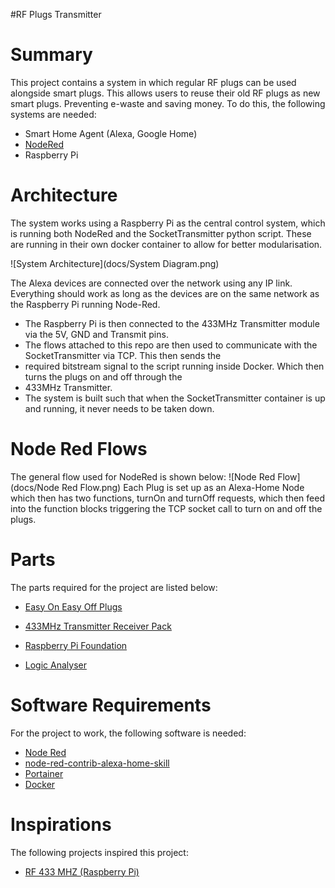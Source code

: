 #RF Plugs Transmitter

# Summary
This project contains a system in which regular RF plugs can be used alongside smart plugs. This allows users to reuse
their old RF plugs as new smart plugs. Preventing e-waste and saving money. To do this, the following systems are needed:
- Smart Home Agent (Alexa, Google Home)
- [NodeRed](https://nodered.org/)
- Raspberry Pi

# Architecture
The system works using a Raspberry Pi as the central control system, which is running both NodeRed and the 
SocketTransmitter python script. These are running in their own docker container to allow for better modularisation.

![System Architecture](docs/System Diagram.png)

The Alexa devices are connected over the network using any IP link. Everything should work as long as the devices are on 
the same network as the Raspberry Pi running Node-Red.

- The Raspberry Pi is then connected to the 433MHz Transmitter module via the 5V, GND and Transmit pins.
- The flows attached to this repo are then used to communicate with the SocketTransmitter via TCP. This then sends the 
- required bitstream signal to the script running inside Docker. Which then turns the plugs on and off through the 
- 433MHz Transmitter.
- The system is built such that when the SocketTransmitter container is up and running, it never needs to be taken down.

# Node Red Flows
The general flow used for NodeRed is shown below:
![Node Red Flow](docs/Node Red Flow.png)
Each Plug is set up as an Alexa-Home Node which then has two functions, turnOn and turnOff requests, which then feed into 
the function blocks triggering the TCP socket call to turn on and off the plugs.

# Parts
The parts required for the project are listed below:

- [Easy On Easy Off Plugs](https://www.amazon.co.uk/Home-Easy-Remote-Control-Socket/dp/B00KC7AHMM)

- [433MHz Transmitter Receiver Pack](https://www.aliexpress.com/item/4000018571977.html?spm=a2g0o.productlist.0.0.76831160l0sedh&algo_pvid=4ed97a32-f054-4d1c-8f60-14a1a476c9e2&algo_exp_id=4ed97a32-f054-4d1c-8f60-14a1a476c9e2-1&pdp_ext_f=%7B%22sku_id%22%3A%2210000000043504110%22%7D&pdp_pi=-1%3B0.61%3B-1%3B-1%40salePrice%3BGBP%3Bsearch-mainSearch)

- [Raspberry Pi Foundation](https://www.raspberrypi.org/)

- [Logic Analyser](https://www.amazon.co.uk/gp/product/B00DAYAREW/ref=ppx_yo_dt_b_search_asin_image?ie=UTF8&psc=1)

# Software Requirements

For the project to work, the following software is needed:

- [Node Red](https://nodered.org/)
- [node-red-contrib-alexa-home-skill](https://flows.nodered.org/node/node-red-contrib-alexa-home-skill)
- [Portainer](https://www.portainer.io/)
- [Docker](https://www.docker.com/)

# Inspirations
The following projects inspired this project:
- [RF 433 MHZ (Raspberry Pi)
](https://www.instructables.com/RF-433-MHZ-Raspberry-Pi/)